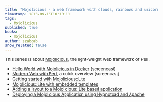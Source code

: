 ```yaml
---
title: "Mojolicious - a web framework with clouds, rainbows and unicorns"
timestamp: 2013-09-13T18:13:11
tags:
  - Mojolicious
published: true
books:
  - mojolicious
author: szabgab
show_related: false
---
```



This series is about [Mojolicious](http://mojolicious.org/), the light-weight web framework of Perl.


* [Hello World with Mojolicious in Docker](/hello-world-with-mojolicious-in-docker) (screencast)
* [Modern Web with Perl](/modern-web-with-perl), a quick overview (screencast)
* [Getting started with Mojolicious::Lite](/getting-started-with-mojolicious-lite)
* [Mojolicious::Lite with embedded templates](/mojolicious-lite-with-embedded-templates)
* [Adding a layout to a Mojolicious::Lite based application](/adding-layout-to-mojolicious-lite-based-application)
* [Deploying a Mojolicious Application using Hypnotoad and Apache](/deploying-a-mojolicious-application)

